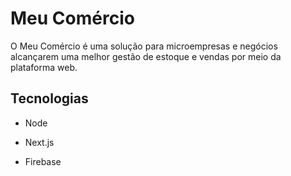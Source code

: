 
# Meu Comércio

O Meu Comércio é uma solução para microempresas e negócios alcançarem uma melhor gestão de estoque e vendas por meio da plataforma web. 


## Tecnologias

- Node

- Next.js

- Firebase


